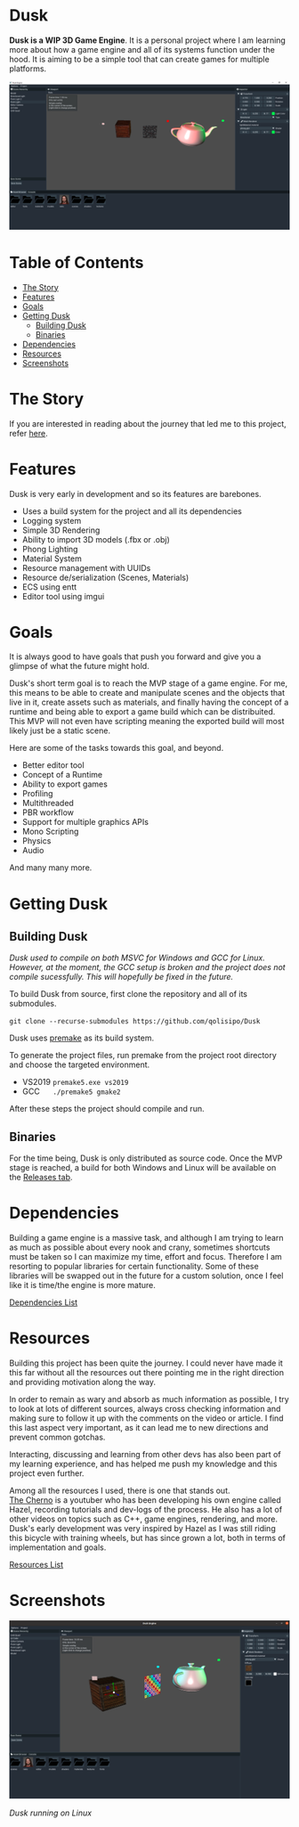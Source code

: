 # Dusk

**Dusk is a WIP 3D Game Engine**. It is a personal project where I am learning more about how a game engine and all of its systems function under the hood. It is aiming to be a simple tool that can create games for multiple platforms.

<p align="center">
<img src="images/dusk_windows.png">
</p>

# Table of Contents

  * [The Story](#the-story)
  * [Features](#features)
  * [Goals](#goals)
  * [Getting Dusk](#getting-dusk)
    * [Building Dusk](#building-dusk)
    * [Binaries](#binaries)
  * [Dependencies](#dependencies)
  * [Resources](#resources)
  * [Screenshots](#screenshots)
  

# The Story

If you are interested in reading about the journey that led me to this project, refer [here](https://github.com/qolisipo/Dusk/blob/main/.github/STORY.md).

# Features

Dusk is very early in development and so its features are barebones.

- Uses a build system for the project and all its dependencies
- Logging system
- Simple 3D Rendering
- Ability to import 3D models (.fbx or .obj)
- Phong Lighting
- Material System
- Resource management with UUIDs
- Resource de/serialization (Scenes, Materials) 
- ECS using entt
- Editor tool using imgui

# Goals

It is always good to have goals that push you forward and give you a glimpse of what the future might hold.

Dusk's short term goal is to reach the MVP stage of a game engine. For me, this means to be able to create and manipulate scenes and the objects
that live in it, create assets such as materials, and finally having the concept of a runtime and being able to export a game build which can be distribuited.
This MVP will not even have scripting meaning the exported build will most likely just be a static scene.

Here are some of the tasks towards this goal, and beyond.

- Better editor tool
- Concept of a Runtime
- Ability to export games
- Profiling
- Multithreaded
- PBR workflow
- Support for multiple graphics APIs
- Mono Scripting
- Physics
- Audio

And many many more.

# Getting Dusk

## Building Dusk

*Dusk used to compile on both MSVC for Windows and GCC for Linux. However, at the moment, the GCC setup is broken and the project does not compile sucessfully. This will hopefully be fixed in the future.*

To build Dusk from source, first clone the repository and all of its submodules.

`git clone --recurse-submodules https://github.com/qolisipo/Dusk`<br>

Dusk uses [premake](https://premake.github.io/) as its build system.<br>

To generate the project files, run premake from the project root directory and choose the targeted environment.

- VS2019 `premake5.exe vs2019`
- GCC &nbsp;&nbsp;&nbsp;&nbsp; `./premake5 gmake2`

After these steps the project should compile and run.

## Binaries

For the time being, Dusk is only distributed as source code. Once the MVP stage is reached, a build for both Windows and Linux will be available on the [Releases tab](https://github.com/qolisipo/Dusk/releases). 

# Dependencies

Building a game engine is a massive task, and although I am trying to learn as much as possible about every nook and crany, sometimes shortcuts must be taken so I can maximize my time, effort and focus. Therefore I am resorting to popular libraries for certain functionality.
Some of these libraries will be swapped out in the future for a custom solution, once I feel like it is time/the engine is more mature.

[Dependencies List](https://github.com/qolisipo/Dusk/blob/main/.github/DEPENDENCIES.md)

# Resources

Building this project has been quite the journey. I could never have made it this far without all the resources out there pointing me in the right direction and providing motivation along the way.<br>

In order to remain as wary and absorb as much information as possible, I try to look at lots of different sources, always cross checking information and making sure to follow it up with the comments on the video or article. I find this last aspect very important, as it can  lead me to new directions and prevent common gotchas.<br>

Interacting, discussing and learning from other devs has also been part of my learning experience, and has helped me push my knowledge and this project even further.

Among all the resources I used, there is one that stands out.<br> 
[The Cherno](https://www.youtube.com/channel/UCQ-W1KE9EYfdxhL6S4twUNw) is a youtuber who has been developing his own engine called Hazel, recording tutorials and dev-logs of the process. He also has a lot of other videos on topics such as C++, game engines, rendering, and more.<br> 
Dusk's early development was very inspired by Hazel as I was still riding this bicycle with training wheels, but has since grown a lot, both in terms of implementation and goals.

[Resources List](https://github.com/qolisipo/Dusk/blob/main/.github/RESOURCES.md)

# Screenshots

<p align="center">
<img src="images/dusk_linux.png">
</p>

*Dusk running on Linux*
